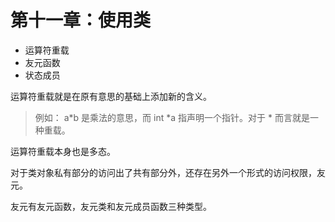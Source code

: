 # 第十一章：使用类

* 运算符重载
* 友元函数
* 状态成员


运算符重载就是在原有意思的基础上添加新的含义。

> 例如： a*b 是乘法的意思，而 int *a 指声明一个指针。对于 * 而言就是一种重载。

运算符重载本身也是多态。

对于类对象私有部分的访问出了共有部分外，还存在另外一个形式的访问权限，友元。

友元有友元函数，友元类和友元成员函数三种类型。

